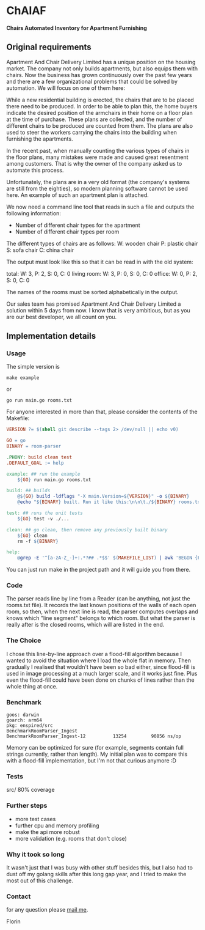 # ChAIAF
#### Chairs Automated Inventory for Apartment Furnishing

## Original requirements

Apartment And Chair Delivery Limited has a unique position on the housing market. The company not only builds apartments, but also equips them with chairs.
Now the business has grown continuously over the past few years and there are a few organizational problems that could be solved by automation.
We will focus on one of them here:

While a new residential building is erected, the chairs that are to be placed there need to be produced. In order to be able to plan this, the home buyers indicate the desired position of the armchairs in their home on a floor plan at the time of purchase. These plans are collected, and the number of different chairs to be produced are counted from them. The plans are also used to steer the workers carrying the chairs into the building when furnishing the apartments.

In the recent past, when manually counting the various types of chairs in the floor plans, many mistakes were made and caused great resentment among customers. That is why the owner of the company asked us to automate this process.

Unfortunately, the plans are in a very old format (the company's systems are still from the eighties), so modern planning software cannot be used here. An example of such an apartment plan is attached.

We now need a command line tool that reads in such a file and outputs the following information:
- Number of different chair types for the apartment
- Number of different chair types per room

The different types of chairs are as follows:
W: wooden chair
P: plastic chair
S: sofa chair
C: china chair

The output must look like this so that it can be read in with the old system:

total:
W: 3, P: 2, S: 0, C: 0
living room:
W: 3, P: 0, S: 0, C: 0
office:
W: 0, P: 2, S: 0, C: 0

The names of the rooms must be sorted alphabetically in the output.

Our sales team has promised Apartment And Chair Delivery Limited a solution within 5 days from now. I know that is very ambitious, but as you are our best developer, we all count on you.

## Implementation details

### Usage

The simple version is

```shell
make example
```
or
```shell
go run main.go rooms.txt
```

For anyone interested in more than that, please consider the contents of the Makefile:

```makefile
VERSION ?= $(shell git describe --tags 2> /dev/null || echo v0)

GO = go
BINARY = room-parser

.PHONY: build clean test
.DEFAULT_GOAL := help

example: ## run the example
	${GO} run main.go rooms.txt

build: ## builds
	@${GO} build -ldflags "-X main.Version=${VERSION}" -o ${BINARY}
	@echo "${BINARY} built. Run it like this:\n\n\t./${BINARY} rooms.txt"

test: ## runs the unit tests
	${GO} test -v ./...

clean: ## go clean, then remove any previously built binary
	${GO} clean
	rm -f ${BINARY}

help:
	@grep -E '^[a-zA-Z_-]+:.*?## .*$$' $(MAKEFILE_LIST) | awk 'BEGIN {FS = ":.*?## "}; {printf "\033[36m%-20s\033[0m %s\n", $$1, $$2}'
```

You can just run make in the project path and it will guide you from there.

### Code

The parser reads line by line from a Reader (can be anything, not just the rooms.txt file).
It records the last known positions of the walls of each open room, so then, when the next line is read,
the parser computes overlaps and knows which "line segment" belongs to which room.
But what the parser is really after is the closed rooms, which will are listed in the end.

### The Choice

I chose this line-by-line approach over a flood-fill algorithm because I wanted to avoid the situation where I load the whole flat in memory.
Then gradually I realised that wouldn't have been so bad either, since flood-fill is used in image processing at a much larger scale, and it works just fine.
Plus even the flood-fill could have been done on chunks of lines rather than the whole thing at once.

### Benchmark

```text
goos: darwin
goarch: arm64
pkg: enspired/src
BenchmarkRoomParser_Ingest
BenchmarkRoomParser_Ingest-12    	   13254	     90856 ns/op
```

Memory can be optimized for sure (for example, segments contain full strings currently, rather than length).
My initial plan was to compare this with a flood-fill implementation, but I'm not that curious anymore :D

### Tests

src/ 80% coverage

### Further steps
* more test cases
* further cpu and memory profiling
* make the api more robust
* more validation (e.g. rooms that don't close)

### Why it took so long
It wasn't just that I was busy with other stuff besides this, 
but I also had to dust off my golang skills after this long gap year, 
and I tried to make the most out of this challenge.

### Contact

for any question please [mail me](mailto:florinutz@gmail.com).

Florin